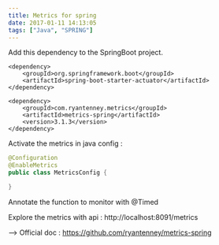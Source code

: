```yaml
---
title: Metrics for spring
date: 2017-01-11 14:13:05
tags: ["Java", "SPRING"]
---
```


Add this dependency to the SpringBoot project.

```
<dependency>
    <groupId>org.springframework.boot</groupId>
    <artifactId>spring-boot-starter-actuator</artifactId>
</dependency>

<dependency>
    <groupId>com.ryantenney.metrics</groupId>
    <artifactId>metrics-spring</artifactId>
    <version>3.1.3</version>
</dependency>

```


Activate the metrics in java config :

``` java
@Configuration
@EnableMetrics
public class MetricsConfig {

}

```

Annotate the function to monitor with @Timed

Explore the metrics with api :
http://localhost:8091/metrics



--> Official doc : https://github.com/ryantenney/metrics-spring
